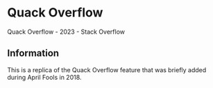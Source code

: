 # Quack Overflow

Quack Overflow - 2023 - Stack Overflow

## Information

This is a replica of the Quack Overflow feature that was briefly added during April Fools in 2018.
